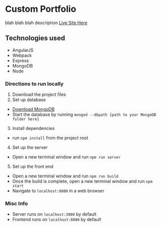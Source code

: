 # Custom Portfolio

blah blah blah description
[Live Site Here](http://www.katesowles.com)

## Technologies used
- AngularJS
- Webpack
- Express
- MongoDB
- Node

### Directions to run locally
1. Download the project files
2. Set up database
  - [Download MongoDB](https://www.mongodb.com/download-center#community)
  - Start the database by running `mongod --dbpath [path to your MongoDB folder here]`
3. Install dependencies
  - run `npm install` from the project root
4. Set up the server
  - Open a new terminal window and run `npm run server`
5. Set up the front end
  - Open a new terminal window and run `npm run build`
  - Once the build is complete, open a new terminal window and run `npm start`
  - Navigate to `localhost:8080` in a web browser

### Misc Info
- Server runs on `localhost:3000` by default
- Frontend runs on `localhost:8080` by default
